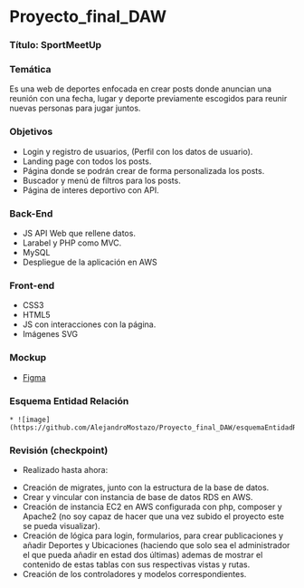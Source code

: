 # Proyecto_final_DAW

### Título: SportMeetUp

### Temática
Es una web de deportes enfocada en crear posts donde anuncian una
reunión con una fecha, lugar y deporte previamente escogidos para
reunir nuevas personas para jugar juntos.

### Objetivos
 * Login y registro de usuarios,
   (Perfil con los datos de usuario).
 * Landing page con todos los posts.
 * Página donde se podrán crear de forma personalizada los posts.
 * Buscador y menú de filtros para los posts.
 * Página de interes deportivo con API.

### Back-End
 * JS API Web que rellene datos.
 * Larabel y PHP como MVC.
 * MySQL 
 * Despliegue de la aplicación en AWS
### Front-end
 * CSS3
 * HTML5
 * JS con interacciones con la página.
 * Imágenes SVG
### Mockup
  * [Figma](https://www.figma.com/file/dGRJeVoflwP4UJdbVSi5re/Proyecto-TM1?t=0vOpSHlQzwZyoJ01-0)

### Esquema Entidad Relación
    * ![image](https://github.com/AlejandroMostazo/Proyecto_final_DAW/esquemaEntidadRelacion.png)

### Revisión (checkpoint)
 - Realizado hasta ahora:

 * Creación de migrates, junto con la estructura de la base de datos.
 * Crear y vincular con instancia de base de datos RDS en AWS.
 * Creación de instancia EC2 en AWS configurada con php, composer y Apache2 (no soy capaz de hacer que una vez subido el proyecto este se pueda visualizar).
 * Creación de lógica para login, formularios, para crear publicaciones y añadir Deportes y Ubicaciones (haciendo que solo sea el administrador el que pueda añadir en estad dos últimas) ademas de mostrar el contenido de estas tablas con sus respectivas vistas y rutas.
 * Creación de los controladores y modelos correspondientes.

